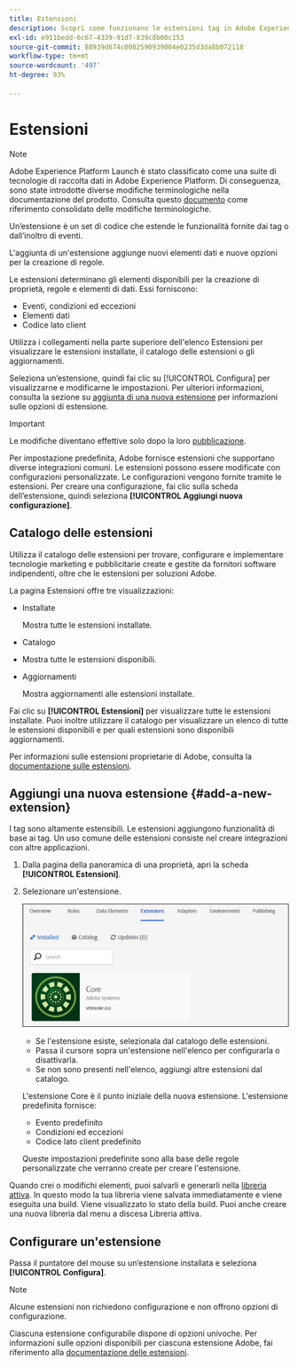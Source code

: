```yaml
---
title: Estensioni
description: Scopri come funzionano le estensioni tag in Adobe Experience Platform.
exl-id: e911bedd-6c67-4339-91d7-839c8b00c153
source-git-commit: 88939d674c0002590939004e0235d3da8b072118
workflow-type: tm+mt
source-wordcount: '497'
ht-degree: 93%

---
```


# Estensioni

>[!NOTE]
>
>Adobe Experience Platform Launch è stato classificato come una suite di tecnologie di raccolta dati in Adobe Experience Platform. Di conseguenza, sono state introdotte diverse modifiche terminologiche nella documentazione del prodotto. Consulta questo [documento](../../../term-updates.md) come riferimento consolidato delle modifiche terminologiche.

Un’estensione è un set di codice che estende le funzionalità fornite dai tag o dall’inoltro di eventi.

L&#39;aggiunta di un&#39;estensione aggiunge nuovi elementi dati e nuove opzioni per la creazione di regole.

Le estensioni determinano gli elementi disponibili per la creazione di proprietà, regole e elementi di dati. Essi forniscono:

* Eventi, condizioni ed eccezioni
* Elementi dati
* Codice lato client

Utilizza i collegamenti nella parte superiore dell&#39;elenco Estensioni per visualizzare le estensioni installate, il catalogo delle estensioni o gli aggiornamenti.

Seleziona un’estensione, quindi fai clic su [!UICONTROL Configura] per visualizzarne e modificarne le impostazioni. Per ulteriori informazioni, consulta la sezione su [aggiunta di una nuova estensione](#add-a-new-extension) per informazioni sulle opzioni di estensione.

>[!IMPORTANT]
>
>Le modifiche diventano effettive solo dopo la loro [pubblicazione](../../publishing/overview.md).

Per impostazione predefinita, Adobe fornisce estensioni che supportano diverse integrazioni comuni. Le estensioni possono essere modificate con configurazioni personalizzate. Le configurazioni vengono fornite tramite le estensioni. Per creare una configurazione, fai clic sulla scheda dell’estensione, quindi seleziona **[!UICONTROL Aggiungi nuova configurazione]**.

## Catalogo delle estensioni

Utilizza il catalogo delle estensioni per trovare, configurare e implementare tecnologie marketing e pubblicitarie create e gestite da fornitori software indipendenti, oltre che le estensioni per soluzioni Adobe.

La pagina Estensioni offre tre visualizzazioni:

* Installate

   Mostra tutte le estensioni installate.

* Catalogo
* Mostra tutte le estensioni disponibili.
* Aggiornamenti

   Mostra aggiornamenti alle estensioni installate.

Fai clic su **[!UICONTROL Estensioni]** per visualizzare tutte le estensioni installate. Puoi inoltre utilizzare il catalogo per visualizzare un elenco di tutte le estensioni disponibili e per quali estensioni sono disponibili aggiornamenti.

Per informazioni sulle estensioni proprietarie di Adobe, consulta la [documentazione sulle estensioni](../../../extensions/client/overview.md).

## Aggiungi una nuova estensione {#add-a-new-extension}

I tag sono altamente estensibili. Le estensioni aggiungono funzionalità di base ai tag. Un uso comune delle estensioni consiste nel creare integrazioni con altre applicazioni.

1. Dalla pagina della panoramica di una proprietà, apri la scheda **[!UICONTROL Estensioni]**.
1. Selezionare un&#39;estensione.

   ![Estensione core](../../../images/extensions.png)

   * Se l&#39;estensione esiste, selezionala dal catalogo delle estensioni.
   * Passa il cursore sopra un&#39;estensione nell&#39;elenco per configurarla o disattivarla.
   * Se non sono presenti nell&#39;elenco, aggiungi altre estensioni dal catalogo.

   L&#39;estensione Core è il punto iniziale della nuova estensione. L&#39;estensione predefinita fornisce:

   * Evento predefinito
   * Condizioni ed eccezioni
   * Codice lato client predefinito

   Queste impostazioni predefinite sono alla base delle regole personalizzate che verranno create per creare l&#39;estensione.

Quando crei o modifichi elementi, puoi salvarli e generarli nella [libreria attiva](../../publishing/libraries.md#active-library). In questo modo la tua libreria viene salvata immediatamente e viene eseguita una build. Viene visualizzato lo stato della build. Puoi anche creare una nuova libreria dal menu a discesa Libreria attiva.

## Configurare un&#39;estensione

Passa il puntatore del mouse su un’estensione installata e seleziona **[!UICONTROL Configura]**.

>[!NOTE]
>
>Alcune estensioni non richiedono configurazione e non offrono opzioni di configurazione.

Ciascuna estensione configurabile dispone di opzioni univoche. Per informazioni sulle opzioni disponibili per ciascuna estensione Adobe, fai riferimento alla [documentazione delle estensioni](../../../extensions/client/overview.md).
